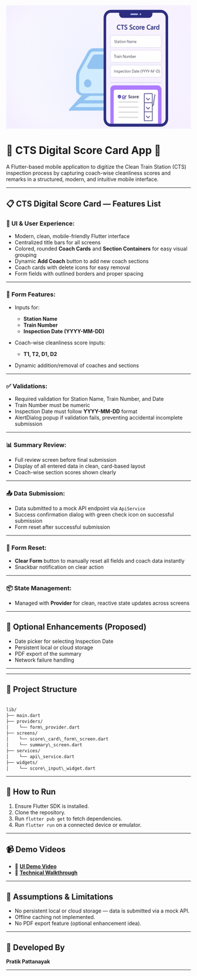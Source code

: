![CTS Score Card Banner](assets/cts_banner.png)
# 🚄 CTS Digital Score Card App 📱

A Flutter-based mobile application to digitize the Clean Train Station (CTS) inspection process by capturing coach-wise cleanliness scores and remarks in a structured, modern, and intuitive mobile interface.

---



## 📋 CTS Digital Score Card — Features List

### 📱 UI & User Experience:

* Modern, clean, mobile-friendly Flutter interface
* Centralized title bars for all screens
* Colored, rounded **Coach Cards** and **Section Containers** for easy visual grouping
* Dynamic **Add Coach** button to add new coach sections
* Coach cards with delete icons for easy removal
* Form fields with outlined borders and proper spacing

---

### 📄 Form Features:

* Inputs for:

  * **Station Name**
  * **Train Number**
  * **Inspection Date (YYYY-MM-DD)**
* Coach-wise cleanliness score inputs:

  * **T1, T2, D1, D2**
* Dynamic addition/removal of coaches and sections

---

### ✅ Validations:

* Required validation for Station Name, Train Number, and Date
* Train Number must be numeric
* Inspection Date must follow **YYYY-MM-DD** format
* AlertDialog popup if validation fails, preventing accidental incomplete submission

---

### 📊 Summary Review:

* Full review screen before final submission
* Display of all entered data in clean, card-based layout
* Coach-wise section scores shown clearly

---

### 📤 Data Submission:

* Data submitted to a mock API endpoint via `ApiService`
* Success confirmation dialog with green check icon on successful submission
* Form reset after successful submission

---

### 🔄 Form Reset:

* **Clear Form** button to manually reset all fields and coach data instantly
* Snackbar notification on clear action

---

### 📦 State Management:

* Managed with **Provider** for clean, reactive state updates across screens

---

## 📌 Optional Enhancements (Proposed)

* Date picker for selecting Inspection Date
* Persistent local or cloud storage
* PDF export of the summary
* Network failure handling

---


---

## 📂 Project Structure

```

lib/
├── main.dart
├── providers/
│    └── form\_provider.dart
├── screens/
│    └── score\_card\_form\_screen.dart
│    └── summary\_screen.dart
├── services/
│    └── api\_service.dart
├── widgets/
│    └── score\_input\_widget.dart

```

---

## 🚀 How to Run

1. Ensure Flutter SDK is installed.
2. Clone the repository.
3. Run `flutter pub get` to fetch dependencies.
4. Run `flutter run` on a connected device or emulator.

---


## 📹 Demo Videos

- 📱 [**UI Demo Video**](https://drive.google.com/file/d/1guim1DXgueIAM-oyruUc07uWCjPQlvi3/view?usp=sharing)
- 📝 [**Technical Walkthrough**](https://drive.google.com/file/d/1gRhAWT6_W-D0KKu1ywgJHl8ERmcSx6S-/view?usp=sharing)



---

## 📌 Assumptions & Limitations

- No persistent local or cloud storage — data is submitted via a mock API.
- Offline caching not implemented.
- No PDF export feature (optional enhancement idea).

---



## 🙌 Developed By

**Pratik Pattanayak**  



---

